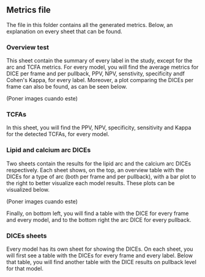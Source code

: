 ## Metrics file

The file in this folder contains all the generated metrics. Below, an explanation on every sheet that can be found.

### Overview test

This sheet contain the summary of every label in the study, except for the arc and TCFA metrics. For every model, you will find the average metrics for DICE per frame and per pullback, PPV, NPV, senstivity, specificity andf Cohen's Kappa, for every label. Moreover, a plot comparing the DICEs per frame can also be found, as can be seen below.

(Poner images cuando este)

### TCFAs

In this sheet, you will find the PPV, NPV, specificity, sensitivity and Kappa for the detected TCFAs, for every model.

### Lipid and calcium arc DICEs

Two sheets contain the results for the lipid arc and the calcium arc DICEs respectively. Each sheet shows, on the top, an overview table with the DICEs for a type of arc (both per frame and per pullback), with a bar plot to the right to better visualize each model results. These plots can be visualized below. 

(Poner images cuando este)

Finally, on bottom left, you will find a table with the DICE for every frame and every model, and to the bottom right the arc DICE for every pullback.


### DICEs sheets

Every model has its own sheet for showing the DICEs. On each sheet, you will first see a table with the DICEs for every frame and every label. Below that table, you will find another table with the DICE results on pullback level for that model.